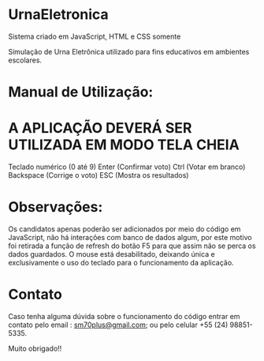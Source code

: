 # UrnaEletronica
  Sistema criado em JavaScript, HTML e CSS somente
  
  Simulação de Urna Eletrônica utilizado para fins educativos em ambientes escolares.
  
  
# Manual de Utilização:
  # A APLICAÇÃO DEVERÁ SER UTILIZADA EM MODO TELA CHEIA #
  Teclado numérico (0 até 9)
  Enter (Confirmar voto)
  Ctrl (Votar em branco)
  Backspace (Corrige o voto)
  ESC (Mostra os resultados)
  
# Observações:
  Os candidatos apenas poderão ser adicionados por meio do código em JavaScript, não há interações com banco de dados algum, por este motivo foi retirada a função de refresh do botão F5 para que assim não se perca os dados guardados. O mouse está desabilitado, deixando única e exclusivamente o uso do teclado para o funcionamento da aplicação.
  
# Contato
  Caso tenha alguma dúvida sobre o funcionamento do código entrar em contato pelo email : sm70plus@gmail.com; ou pelo celular +55 (24) 98851-5335.
  
  Muito obrigado!!
